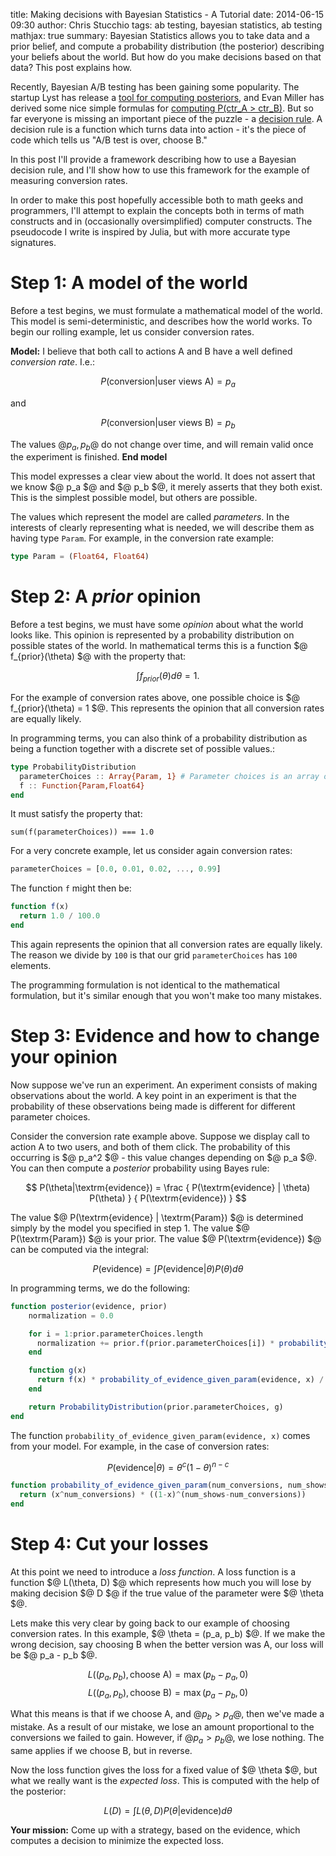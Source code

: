 title: Making decisions with Bayesian Statistics - A Tutorial
date: 2014-06-15 09:30
author: Chris Stucchio
tags: ab testing, bayesian statistics, ab testing
mathjax: true
summary: Bayesian Statistics allows you to take data and a prior belief, and compute a probability distribution (the posterior) describing your beliefs about the world. But how do you make decisions based on that data? This post explains how.


Recently, Bayesian A/B testing has been gaining some popularity. The startup Lyst has release a [tool for computing posteriors](http://developers.lyst.com/bayesian-calculator/), and Evan Miller has derived some nice simple formulas for [computing P(ctr_A > ctr_B)](http://www.evanmiller.org/bayesian-ab-testing.html). But so far everyone is missing an important piece of the puzzle - a [decision rule](http://en.wikipedia.org/wiki/Decision_rule). A decision rule is a function which turns data into action - it's the piece of code which tells us "A/B test is over, choose B."

In this post I'll provide a framework describing how to use a Bayesian decision rule, and I'll show how to use this framework for the example of measuring conversion rates.

In order to make this post hopefully accessible both to math geeks and programmers, I'll attempt to explain the concepts both in terms of math constructs and in (occasionally oversimplified) computer constructs. The pseudocode I write is inspired by Julia, but with more accurate type signatures.

# Step 1: A model of the world

Before a test begins, we must formulate a mathematical model of the world. This model is semi-deterministic, and describes how the world works. To begin our rolling example, let us consider conversion rates.

**Model:** I believe that both call to actions A and B have a well defined *conversion rate*. I.e.:

$$ P(\textrm{conversion} | \textrm{user views A}) = p_a $$

and

$$ P(\textrm{conversion} | \textrm{user views B}) = p_b $$

The values $@ p_a, p_b$@ do not change over time, and will remain valid once the experiment is finished.
**End model**

This model expresses a clear view about the world. It does not assert that we know $@ p_a $@ and $@ p_b $@, it merely asserts that they both exist. This is the simplest possible model, but others are possible.

The values which represent the model are called *parameters*. In the interests of clearly representing what is needed, we will describe them as having type `Param`. For example, in the conversion rate example:

```julia
type Param = (Float64, Float64)
```

# Step 2: A *prior* opinion

Before a test begins, we must have some *opinion* about what the world looks like. This opinion is represented by a probability distribution on possible states of the world. In mathematical terms this is a function $@ f_{prior}(\theta) $@ with the property that:

$$ \int f_{prior}(\theta) d\theta = 1. $$

For the example of conversion rates above, one possible choice is $@ f_{prior}(\theta) = 1 $@. This represents the opinion that all conversion rates are equally likely.

In programming terms, you can also think of a probability distribution as being a function together with a discrete set of possible values.:

```julia
type ProbabilityDistribution
  parameterChoices :: Array{Param, 1} # Parameter choices is an array of legitimate Param values
  f :: Function{Param,Float64}
end
```

It must satisfy the property that:

```
sum(f(parameterChoices)) === 1.0
```

For a very concrete example, let us consider again conversion rates:

```julia
parameterChoices = [0.0, 0.01, 0.02, ..., 0.99]
```

The function `f` might then be:

```julia
function f(x)
  return 1.0 / 100.0
end
```

This again represents the opinion that all conversion rates are equally likely. The reason we divide by `100` is that our grid `parameterChoices` has `100` elements.

The programming formulation is not identical to the mathematical formulation, but it's similar enough that you won't make too many mistakes.

# Step 3: Evidence and how to change your opinion

Now suppose we've run an experiment. An experiment consists of making observations about the world. A key point in an experiment is that the probability of these observations being made is different for different parameter choices.

Consider the conversion rate example above. Suppose we display call to action A to two users, and both of them click. The probability of this occurring is $@ p_a^2 $@ - this value changes depending on $@ p_a $@. You can then compute a *posterior* probability using Bayes rule:

$$ P(\theta|\textrm{evidence}) = \frac { P(\textrm{evidence} | \theta) P(\theta) } { P(\textrm{evidence}) } $$

The value $@ P(\textrm{evidence} | \textrm{Param}) $@ is determined simply by the model you specified in step 1. The value $@ P(\textrm{Param}) $@ is your prior. The value $@ P(\textrm{evidence}) $@ can be computed via the integral:

$$ P(\textrm{evidence}) = \int P(\textrm{evidence} | \theta) P(\theta) d \theta $$

In programming terms, we do the following:

```julia
function posterior(evidence, prior)
    normalization = 0.0

    for i = 1:prior.parameterChoices.length
      normalization += prior.f(prior.parameterChoices[i]) * probability_of_evidence_given_param(evidence, prior.parameterChoices[i])
    end

    function g(x)
      return f(x) * probability_of_evidence_given_param(evidence, x) / normalization
    end

    return ProbabilityDistribution(prior.parameterChoices, g)
end
```

The function `probability_of_evidence_given_param(evidence, x)` comes from your model. For example, in the case of conversion rates:

$$ P(\textrm{evidence} | \theta) = \theta^{c}(1-\theta)^{n-c} $$

```julia
function probability_of_evidence_given_param(num_conversions, num_shows, x)
  return (x^num_conversions) * ((1-x)^(num_shows-num_conversions))
end
```

# Step 4: Cut your losses

At this point we need to introduce a *loss function*. A loss function is a function $@ L(\theta, D) $@ which represents how much you will lose by making decision $@ D $@ if the true value of the parameter were $@ \theta $@.

Lets make this very clear by going back to our example of choosing conversion rates. In this example, $@ \theta = (p_a, p_b) $@. If we make the wrong decision, say choosing B when the better version was A, our loss will be $@ p_a - p_b $@.

$$ L( (p_a, p_b), \textrm{choose A}) = \max \left( p_b - p_a, 0 \right) $$
$$ L( (p_a, p_b), \textrm{choose B}) = \max \left( p_a - p_b, 0 \right) $$

What this means is that if we choose A, and $@ p_b > p_a$@, then we've made a mistake. As a result of our mistake, we lose an amount proportional to the conversions we failed to gain.  However, if $@ p_a > p_b$@, we lose nothing. The same applies if we choose B, but in reverse.

Now the loss function gives the loss for a fixed value of $@ \theta $@, but what we really want is the *expected loss*. This is computed with the help of the posterior:

$$ L(D) = \int L( \theta, D) P(\theta | \textrm{evidence}) d\theta $$

**Your mission:** Come up with a strategy, based on the evidence, which computes a decision to minimize the expected loss.
